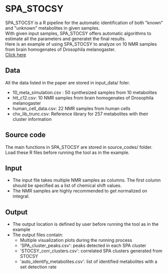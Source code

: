 # SPA_STOCSY

SPA_STOCSY is a R pipeline for the automatic identification of both "known" and "unknown" metabolites in given samples.  
With given input samples, SPA_STOCSY offers automatic algorithms to estimate all the parameters and generatet the final results.  
Here is an example of using SPA_STOCSY to analyze on 10 NMR samples from brain homogenates of Drosophila melanogaster.  
[Click here](https://liuzlab.github.io/SPA_STOCSY/spa_stocsy_menu.html)


## Data

All the data listed in the paper are stored in input_data/ foler. 
- 10_meta_simulation.csv : 50 synthesized samples from 10 metabolites
- htt_c12.csv: 10 NMR samples from brain homogenates of Drosophila melanogaster
- human_cell_data.csv: 22 NMR samples from human cells  
- chx_lib_trunc.csv: Reference library for 257 metabolites with their cluster information  


## Source code

The main functions in SPA_STOCSY are stored in source_codes/ folder.  
Load these R files before running the tool as in the example.


## Input

- The input file takes multiple NMR samples as columns. The first column should be specified as a list of chemical shift values.
- The NMR samples are highly recommended to get normalized on integral.


## Output

- The output location is defined by user before running the tool as in the example
- The output files contain:
    - Multiple visualization plots during the running process
    - 'SPA_cluster_peaks.csv': peaks detected in each SPA cluster
    - 'STOCSY_corr_clusters.csv': correlated SPA clusters generated from STOCSY
    - 'auto_identify_metabolites.csv': list of identified metabolites with a set detection rate




